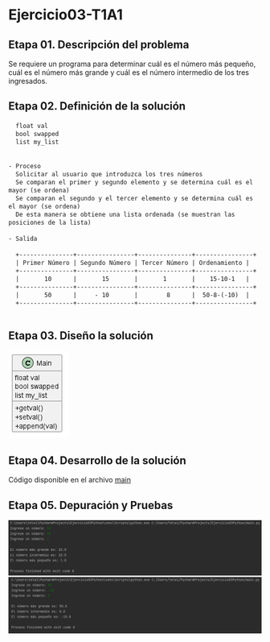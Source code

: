 # Ejercicio03-T1A1
## Etapa 01. Descripción del problema
Se requiere un programa para determinar cuál es el número más pequeño, cuál es el número más grande y cuál es el número intermedio de los tres ingresados.
## Etapa 02. Definición de la solución
~~~ Entrada
  float val
  bool swapped 
  list my_list
  
  
- Proceso
  Solicitar al usuario que introduzca los tres números
  Se comparan el primer y segundo elemento y se determina cuál es el mayor (se ordena)
  Se comparan el segundo y el tercer elemento y se determina cuál es el mayor (se ordena)
  De esta manera se obtiene una lista ordenada (se muestran las posiciones de la lista)
 
- Salida
  
  +---------------+----------------+---------------+----------------+
  | Primer Número | Segundo Número | Tercer Número | Ordenamiento |
  +---------------+----------------+---------------+----------------+
  |       10      |       15       |       1       |    15-10-1   |
  +---------------+----------------+---------------+----------------+
  |       50      |     - 10       |        8      |  50-8-(-10)  |
  +---------------+----------------+---------------+----------------+
  
   ~~~
## Etapa 03. Diseño la solución
![Diagrama](https://github.com/richardmartus/Ejercicio03Python/blob/main/.idea/Diagrama%20de%20Clases3.png)
## Etapa 04. Desarrollo de la solución
Código disponible en el archivo [main](main.py)
## Etapa 05. Depuración y Pruebas
![Diagrama](https://github.com/richardmartus/Ejercicio03Python/blob/main/.idea/prueba1Ej03.png)
![Diagrama](https://github.com/richardmartus/Ejercicio03Python/blob/main/.idea/prueba2Ej03.png)


